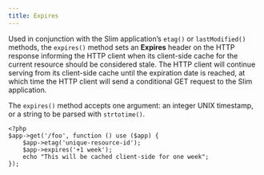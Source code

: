 ```yaml
---
title: Expires
---
```


Used in conjunction with the Slim application’s `etag()` or `lastModified()` methods, the `expires()` method sets an
**Expires** header on the HTTP response informing the HTTP client when its client-side cache for the current
resource should be considered stale. The HTTP client will continue serving from its client-side cache until the
expiration date is reached, at which time the HTTP client will send a conditional GET request to the Slim application.

The `expires()` method accepts one argument: an integer UNIX timestamp, or a string to be parsed with `strtotime()`.

    <?php
    $app->get('/foo', function () use ($app) {
        $app->etag('unique-resource-id');
        $app->expires('+1 week');
        echo "This will be cached client-side for one week";
    });
